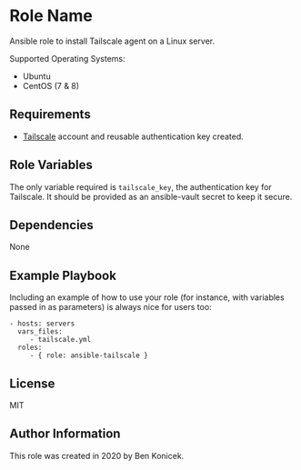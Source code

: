 Role Name
=========

Ansible role to install Tailscale agent on a Linux server.

Supported Operating Systems:
- Ubuntu
- CentOS (7 & 8)

Requirements
------------

- [Tailscale](https://tailscale.com/) account and reusable authentication key created.

Role Variables
--------------

The only variable required is `tailscale_key`, the authentication key for Tailscale. It should be provided as an ansible-vault secret to keep it secure.

Dependencies
------------

None

Example Playbook
----------------

Including an example of how to use your role (for instance, with variables passed in as parameters) is always nice for users too:

    - hosts: servers
      vars_files:
         - tailscale.yml
      roles:
         - { role: ansible-tailscale }

License
-------

MIT

Author Information
------------------

This role was created in 2020 by Ben Konicek.